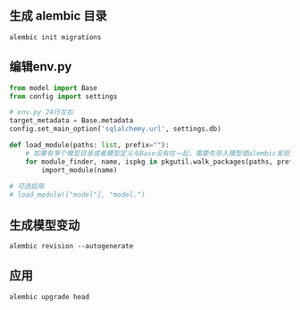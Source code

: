 ## 生成 alembic 目录
```shell
alembic init migrations
```

## 编辑env.py

```python
from model import Base
from config import settings

# env.py 24行左右
target_metadata = Base.metadata
config.set_main_option('sqlalchemy.url', settings.db)

def load_module(paths: list, prefix=""):
    # 如果有多个模型目录或者模型定义与Base没有在一起，需要先导入模型使alembic发现。
    for module_finder, name, ispkg in pkgutil.walk_packages(paths, prefix):
        import_module(name)
        
# 可选启用        
# load_module(["model"], "model.")
```

## 生成模型变动
```shell
alembic revision --autogenerate
```

## 应用
```shell
alembic upgrade head
```